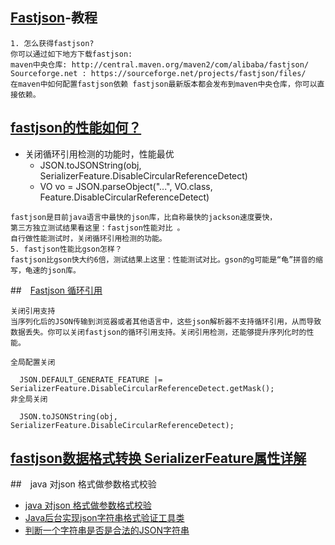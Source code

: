 ## [Fastjson](https://www.w3cschool.cn/fastjson/fastjson-quickstart.html)-教程
```
1. 怎么获得fastjson?
你可以通过如下地方下载fastjson:
maven中央仓库: http://central.maven.org/maven2/com/alibaba/fastjson/
Sourceforge.net : https://sourceforge.net/projects/fastjson/files/
在maven中如何配置fastjson依赖 fastjson最新版本都会发布到maven中央仓库，你可以直接依赖。
```
## [fastjson的性能如何？](https://www.w3cschool.cn/fastjson/fastjson-howto.html)
- 关闭循环引用检测的功能时，性能最优
    - JSON.toJSONString(obj, SerializerFeature.DisableCircularReferenceDetect)
    - VO vo = JSON.parseObject("...", VO.class, Feature.DisableCircularReferenceDetect)
```
fastjson是目前java语言中最快的json库，比自称最快的jackson速度要快，
第三方独立测试结果看这里：fastjson性能对比 。
自行做性能测试时，关闭循环引用检测的功能。
5. fastjson性能比gson怎样？
fastjson比gson快大约6倍，测试结果上这里：性能测试对比。gson的g可能是“龟”拼音的缩写，龟速的json库。
```
##　[Fastjson 循环引用](https://www.w3cschool.cn/fastjson/fastjson-zwic1vwn.html)
```
关闭引用支持
当序列化后的JSON传输到浏览器或者其他语言中，这些json解析器不支持循环引用，从而导致数据丢失。你可以关闭fastjson的循环引用支持。关闭引用检测，还能够提升序列化时的性能。

全局配置关闭

  JSON.DEFAULT_GENERATE_FEATURE |= SerializerFeature.DisableCircularReferenceDetect.getMask();
非全局关闭

  JSON.toJSONString(obj, SerializerFeature.DisableCircularReferenceDetect);
```

## [fastjson数据格式转换 SerializerFeature属性详解](https://www.cnblogs.com/xiang--liu/p/9710194.html)

##　java 对json 格式做参数格式校验
- [java 对json 格式做参数格式校验](https://blog.csdn.net/Dream_bin/article/details/92656876)
- [Java后台实现json字符串格式验证工具类](http://www.zuidaima.com/code/file/3605601447003136.htm?dir=/3605601447003136.java)
- [判断一个字符串是否是合法的JSON字符串](https://blog.csdn.net/aa1215018028/article/details/87916228)